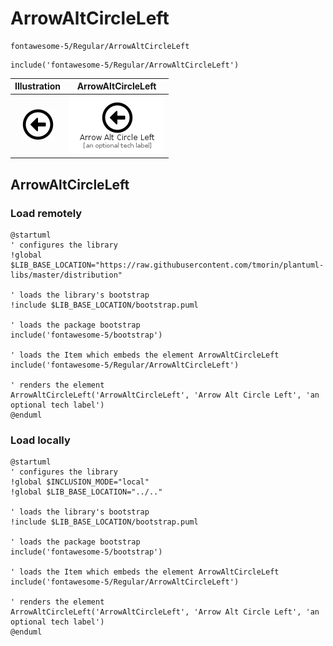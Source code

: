 # ArrowAltCircleLeft


```text
fontawesome-5/Regular/ArrowAltCircleLeft
```

```text
include('fontawesome-5/Regular/ArrowAltCircleLeft')
```



| Illustration | ArrowAltCircleLeft |
| :---: | :---: |
| ![illustration for Illustration](../../fontawesome-5/Regular/ArrowAltCircleLeft.png) | ![illustration for ArrowAltCircleLeft](../../fontawesome-5/Regular/ArrowAltCircleLeft.Local.png) |




## ArrowAltCircleLeft

### Load remotely
```plantuml
@startuml
' configures the library
!global $LIB_BASE_LOCATION="https://raw.githubusercontent.com/tmorin/plantuml-libs/master/distribution"

' loads the library's bootstrap
!include $LIB_BASE_LOCATION/bootstrap.puml

' loads the package bootstrap
include('fontawesome-5/bootstrap')

' loads the Item which embeds the element ArrowAltCircleLeft
include('fontawesome-5/Regular/ArrowAltCircleLeft')

' renders the element
ArrowAltCircleLeft('ArrowAltCircleLeft', 'Arrow Alt Circle Left', 'an optional tech label')
@enduml
```

### Load locally
```plantuml
@startuml
' configures the library
!global $INCLUSION_MODE="local"
!global $LIB_BASE_LOCATION="../.."

' loads the library's bootstrap
!include $LIB_BASE_LOCATION/bootstrap.puml

' loads the package bootstrap
include('fontawesome-5/bootstrap')

' loads the Item which embeds the element ArrowAltCircleLeft
include('fontawesome-5/Regular/ArrowAltCircleLeft')

' renders the element
ArrowAltCircleLeft('ArrowAltCircleLeft', 'Arrow Alt Circle Left', 'an optional tech label')
@enduml
```

